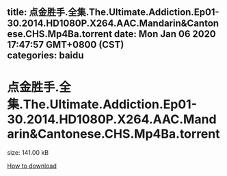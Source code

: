 
title: 点金胜手.全集.The.Ultimate.Addiction.Ep01-30.2014.HD1080P.X264.AAC.Mandarin&Cantonese.CHS.Mp4Ba.torrent
date: Mon Jan 06 2020 17:47:57 GMT+0800 (CST)    
categories: baidu
---

# 点金胜手.全集.The.Ultimate.Addiction.Ep01-30.2014.HD1080P.X264.AAC.Mandarin&Cantonese.CHS.Mp4Ba.torrent
size: 141.00 kB
 
 

[How to download](https://bpcam.bemobtrk.com/go/2ceec3aa-1ca2-46d6-b9ff-aaa5c184517c?jno=4265)